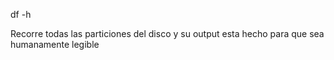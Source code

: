 df -h 

Recorre todas las particiones del disco y su output esta hecho para que sea humanamente legible

